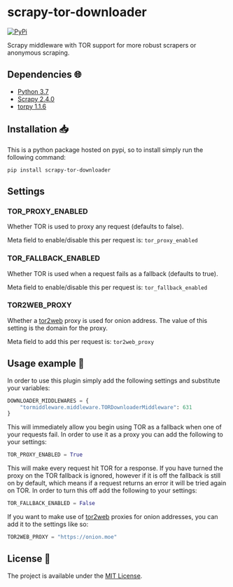 # scrapy-tor-downloader

<a href="https://pypi.org/project/scrapy-tor-downloader/">
    <img alt="PyPi" src="https://img.shields.io/pypi/v/scrapy-tor-downloader">
</a>

Scrapy middleware with TOR support for more robust scrapers or anonymous scraping.

## Dependencies :globe_with_meridians:

* [Python 3.7](https://www.python.org/downloads/release/python-370/)
* [Scrapy 2.4.0](https://scrapy.org/)
* [torpy 1.1.6](https://github.com/torpyorg/torpy)

## Installation :inbox_tray:

This is a python package hosted on pypi, so to install simply run the following command:

`pip install scrapy-tor-downloader`

## Settings

### TOR_PROXY_ENABLED

Whether TOR is used to proxy any request (defaults to false).

Meta field to enable/disable this per request is: `tor_proxy_enabled`

### TOR_FALLBACK_ENABLED

Whether TOR is used when a request fails as a fallback (defaults to true).

Meta field to enable/disable this per request is: `tor_fallback_enabled`

### TOR2WEB_PROXY

Whether a [tor2web](https://www.tor2web.org/) proxy is used for onion address. The value of this setting is the domain for the proxy.

Meta field to add this per request is: `tor2web_proxy`

## Usage example :eyes:

In order to use this plugin simply add the following settings and substitute your variables:

```py
DOWNLOADER_MIDDLEWARES = {
    "tormiddleware.middleware.TORDownloaderMiddleware": 631
}
```

This will immediately allow you begin using TOR as a fallback when one of your requests fail. In order to use it as a proxy you can add the following to your settings:

```py
TOR_PROXY_ENABLED = True
```

This will make every request hit TOR for a response. If you have turned the proxy on the TOR fallback is ignored, however if it is off the fallback is still on by default, which means if a request returns an error it will be tried again on TOR. In order to turn this off add the following to your settings:

```py
TOR_FALLBACK_ENABLED = False
```

If you want to make use of [tor2web](https://www.tor2web.org/) proxies for onion addresses, you can add it to the settings like so:

```py
TOR2WEB_PROXY = "https://onion.moe"
```

## License :memo:

The project is available under the [MIT License](LICENSE).
